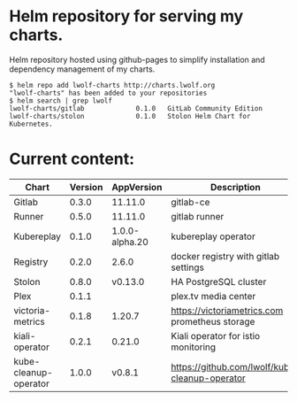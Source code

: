 # Helm repository for serving my charts.

Helm repository hosted using github-pages to simplify installation and dependency management of my charts.

```
$ helm repo add lwolf-charts http://charts.lwolf.org
"lwolf-charts" has been added to your repositories
$ helm search | grep lwolf
lwolf-charts/gitlab             0.1.0   GitLab Community Edition
lwolf-charts/stolon             0.1.0   Stolon Helm Chart for Kubernetes.
```

# Current content:
| Chart | Version | AppVersion |Description |
|-------|---------|------|-------|
| Gitlab | 0.3.0 | 11.11.0 |gitlab-ce |
| Runner | 0.5.0 | 11.11.0 |gitlab runner
| Kubereplay | 0.1.0 | 1.0.0-alpha.20 | kubereplay operator
| Registry | 0.2.0 | 2.6.0| docker registry with gitlab settings
| Stolon | 0.8.0 | v0.13.0 |HA PostgreSQL cluster
| Plex | 0.1.1 | |plex.tv media center
| victoria-metrics |  0.1.8 | 1.20.7 | https://victoriametrics.com prometheus storage
| kiali-operator |  0.2.1 | 0.21.0 | Kiali operator for istio monitoring
| kube-cleanup-operator |  1.0.0 | v0.8.1 | https://github.com/lwolf/kube-cleanup-operator

